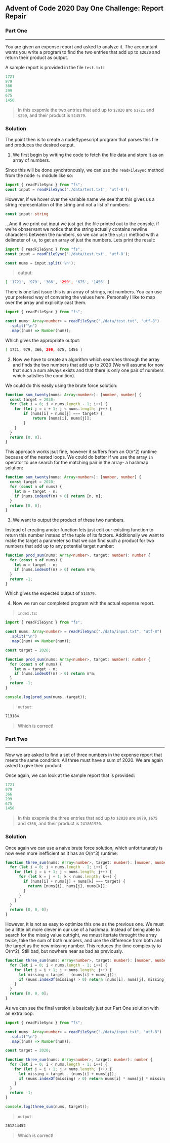 ## Advent of Code 2020 Day One Challenge: Report Repair ##

### Part One ###

***

You are given an expense report and asked to analyze it. The accountant wants you write a program to find the two entries that add up to `$2020` and return their product as output.

A sample report is provided in the file `test.txt`:
```yaml
1721
979
366
299
675
1456
```
> In this exapmle the two entries that add up to `$2020` are `$1721` and `$299`, and their product is `514579`.
### Solution ###
The point then is to create a node/typescript program that parses this file and produces the desired output. 

1. We first begin by writing the code to fetch the file data and store it as an array of numbers. 

Since this will be done synchronously, we can use the `readFileSync` method from the node `fs` module like so:

```typescript
import { readFileSync } from "fs";
const input = readFileSync('./data/test.txt', 'utf-8');
```
However, if we hover over the variable name we see that this gives us a string representation of the string and not a list of numbers: 

```typescript
const input: string
```

...And if we print out input we just get the file printed out to the console. if we're obnservant we notice that the string actually contains newline characters between the numbers, so we can use the `split` method with a delimeter of `\n`, to get an array of just the numbers. Lets print the result:

```typescript
import { readFileSync } from "fs";
const input = readFileSync('./data/test.txt', 'utf-8');

const nums = input.split('\n');
```
> output:
```bash
[ '1721', '979', '366', '299', '675', '1456' ]
```

There is one last issue this is an array of strings, not numbers. You can use your prefered way of convering the values here. Personally I like to map over the array and explicitly cast them.

```typescript
import { readFileSync } from "fs";

const nums: Array<number> = readFileSync("./data/test.txt", "utf-8")
  .split("\n")
  .map((num) => Number(num));
```

Which gives the appropriate output:

```bash
[ 1721, 979, 366, 299, 675, 1456 ]
```
2. Now we have to create an algorithm which searches through the array and finds the two numbers that add up to 2020 (We will assume for now that such a sum always exists and that there is only one pair of numbers which satisfies the condition).

We could do this easily using the brute force solution:

```typescript
function sum_twenty(nums: Array<number>): [number, number] {
  const target = 2020;
  for (let i = 0; i < nums.length - 1; i++) {
    for (let j = i + 1; j < nums.length; j++) {
        if (nums[i] + nums[j] === target) {
            return [nums[i], nums[j]];
        }
    }
  }
  return [0, 0];
}
```

This approach works jsut fine, however it suffers from an O(n^2) runtime because of the nested loops. We could do better if we use the array `in` operator to use search for the matching pair in the array- a hashmap solution:

```typescript
function sum_twenty(nums: Array<number>): [number, number] {
  const target = 2020;
  for (const n of nums) {
    let m = target - n;
    if (nums.indexOf(m) > 0) return [n, m];
  }
  return [0, 0];
}
```
3. We want to output the product of these two numbers.

Instead of creating anoter function lets just edit our existing function to return this number instead of the tuple of its factors. Additionally we want to make the target a parameter so that we can find such a product for two numbers that add up to any potential target number: 

```typescript
function prod_sum(nums: Array<number>, target: number): number {
  for (const n of nums) {
    let m = target - n;
    if (nums.indexOf(m) > 0) return n*m;
  }
  return -1;
}
```
Which gives the expected output of `514579`.

4. Now we run our completed program with the actual expense report.
> `index.ts`:

```typescript
import { readFileSync } from "fs";

const nums: Array<number> = readFileSync("./data/input.txt", "utf-8")
  .split("\n")
  .map((num) => Number(num));

const target = 2020;

function prod_sum(nums: Array<number>, target: number): number {
  for (const n of nums) {
    let m = target - n;
    if (nums.indexOf(m) > 0) return n*m;
  }
  return -1;
}

console.log(prod_sum(nums, target));
```

> `output`:
```bash
713184
```
> Which is correct!

### Part Two ###

***

Now we are asked to find a set of three numbers in the expense report that meets the same condition: All three must have a sum of 2020. We are again asked to give their product.

Once again, we can look at the sample report that is provided:
```yaml
1721
979
366
299
675
1456
```
> In this exapmle the three entries that add up to `$2020` are `$979`, `$675` and `$366`, and their product is `241861950`.

### Solution ###

Once again we can use a naive brute force solution, which unfotrtunately is now even more inefficient as it has an O(n^3) runtime:

```typescript
function three_sum(nums: Array<number>, target: number): [number, number, number] {
  for (let i = 0; i < nums.length - 1; i++) {
    for (let j = i + 1; j < nums.length; j++) {
      for (let k = j + 1; k < nums.length; k++) {
        if (nums[i] + nums[j] + nums[k] === target) {
          return [nums[i], nums[j], nums[k]];
        }
      }
    }
  }
  return [0, 0, 0];
}
```

However, it is not as easy to optimize this one as the previous one. We must be a little bit more clever in our use of a hashmap. Instead of being able to search for the missig value outright, we mnust itertate throught the array twice, take the sum of both numbers, and use the difference from both and the target as the new missing number. This reduces the time complexity to O(n^2). Still bad, but nowhere near as bad as previously.


```typescript
function three_sum(nums: Array<number>, target: number): [number, number, number] {
  for (let i = 0; i < nums.length - 1; i++) {
    for (let j = i + 1; j < nums.length; j++) {
      let missing = target - (nums[i] + nums[j]);
      if (nums.indexOf(missing) > 0) return [nums[i], nums[j], missing];
    }
  }
  return [0, 0, 0];
}
```

As we can see the final version is basically just our Part One solution with an extra loop:

```typescript
import { readFileSync } from "fs";

const nums: Array<number> = readFileSync("./data/input.txt", "utf-8")
  .split("\n")
  .map((num) => Number(num));

const target = 2020;

function three_sum(nums: Array<number>, target: number): number {
  for (let i = 0; i < nums.length - 1; i++) {
    for (let j = i + 1; j < nums.length; j++) {
      let missing = target - (nums[i] + nums[j]);
      if (nums.indexOf(missing) > 0) return nums[i] * nums[j] * missing;
    }
  }
  return -1;
}

console.log(three_sum(nums, target));
```

> `output`:
```bash
261244452
```
> Which is correct!
